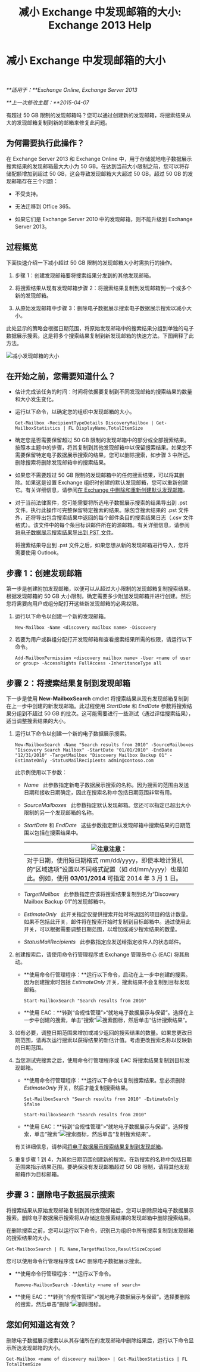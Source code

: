 ﻿---
title: '减小 Exchange 中发现邮箱的大小: Exchange 2013 Help'
TOCTitle: 减小 Exchange 中发现邮箱的大小
ms:assetid: fa762d14-f942-4728-8813-887d11441a68
ms:mtpsurl: https://technet.microsoft.com/zh-cn/library/Dn750895(v=EXCHG.150)
ms:contentKeyID: 62371347
ms.date: 01/11/2018
mtps_version: v=EXCHG.150
ms.translationtype: HT
---

# 减小 Exchange 中发现邮箱的大小

 

_**适用于：**Exchange Online, Exchange Server 2013_

_**上一次修改主题：**2015-04-07_

有超过 50 GB 限制的发现邮箱吗？您可以通过创建新的发现邮箱，将搜索结果从大的发现邮箱复制到新的邮箱来修复此问题。

## 为何需要执行此操作？

在 Exchange Server 2013 和 Exchange Online 中，用于存储就地电子数据展示搜索结果的发现邮箱最大大小为 50 GB。在达到当前大小限制之前，您可以将存储配额增加到超过 50 GB，这会导致发现邮箱大大超过 50 GB。超过 50 GB 的发现邮箱存在三个问题：

  - 不受支持。

  - 无法迁移到 Office 365。

  - 如果它们是 Exchange Server 2010 中的发现邮箱，则不能升级到 Exchange Server 2013。

## 过程概览

下面快速介绍一下减小超过 50 GB 限制的发现邮箱大小时需执行的操作。

1.  步骤 1：创建发现邮箱要将搜索结果分发到的其他发现邮箱。

2.  将搜索结果从现有发现邮箱步骤 2：将搜索结果复制到发现邮箱到一个或多个新的发现邮箱。

3.  从原始发现邮箱中步骤 3：删除电子数据展示搜索电子数据展示搜索以减小大小。

此处显示的策略会根据日期范围，将原始发现邮箱中的搜索结果分组到单独的电子数据展示搜索。这是将多个搜索结果复制到新发现邮箱的快速方法。下图阐释了此方法。

![减小发现邮箱的大小](images/Dn750895.4400df18-c7ed-4c62-b304-f9060ffbdba5(EXCHG.150).gif "减小发现邮箱的大小")

## 在开始之前，您需要知道什么？

  - 估计完成该任务的时间：时间将依据要复制到不同发现邮箱的搜索结果的数量和大小发生变化。

  - 运行以下命令，以确定您的组织中发现邮箱的大小。
    
        Get-Mailbox -RecipientTypeDetails DiscoveryMailbox | Get-MailboxStatistics | FL DisplayName,TotalItemSize

  - 确定您是否需要保留超过 50 GB 限制的发现邮箱中的部分或全部搜索结果。按照本主题中的步骤，将其复制到其他发现邮箱中以保留搜索结果。如果您不需要保留特定电子数据展示搜索的结果，您可以删除搜索，如步骤 3 中所述。删除搜索将删除发现邮箱中的搜索结果。

  - 如果您不需要超过 50 GB 限制的发现邮箱中的任何搜索结果，可以将其删除。如果这是设置 Exchange 组织时创建的默认发现邮箱，您可以重新创建它。有关详细信息，请参阅[在 Exchange 中删除和重新创建默认发现邮箱](delete-and-re-create-the-default-discovery-mailbox-in-exchange-exchange-2013-help.md)。

  - 对于当前法律案件，您可能需要将所选电子数据展示搜索的结果导出到 .pst 文件。执行此操作可完整保留特定搜索的结果。除包含搜索结果的 .pst 文件外，还将导出包含搜索结果中返回的每个邮件条目的搜索结果日志（.csv 文件格式）。该文件中的每个条目标识邮件所在的源邮箱。有关详细信息，请参阅[将电子数据展示搜索结果导出到 PST 文件](export-ediscovery-search-results-to-a-pst-file-exchange-2013-help.md)。
    
    将搜索结果导出到 .pst 文件之后，如果您想从新的发现邮箱进行导入，您将需要使用 Outlook。

## 步骤 1：创建发现邮箱

第一步是创建附加发现邮箱，以便可以从超过大小限制的发现邮箱复制搜索结果。根据发现邮箱的 50 GB 大小限制，确定需要多少附加发现邮箱并进行创建。然后您将需要向用户或组分配打开这些新发现邮箱的必需权限。

1.  运行以下命令以创建一个新的发现邮箱。
    
        New-Mailbox -Name <discovery mailbox name> -Discovery

2.  若要为用户或群组分配打开发现邮箱和查看搜索结果所需的权限，请运行以下命令。
    
        Add-MailboxPermission <discovery mailbox name> -User <name of user or group> -AccessRights FullAccess -InheritanceType all

## 步骤 2：将搜索结果复制到发现邮箱

下一步是使用 **New-MailboxSearch** cmdlet 将搜索结果从现有发现邮箱复制到在上一步中创建的新发现邮箱。此过程使用 *StartDate* 和 *EndDate* 参数将搜索结果分组到不超过 50 GB 的批次。这可能需要进行一些测试（通过评估搜索结果），适当调整搜索结果的大小。

1.  运行以下命令以创建一个新的电子数据展示搜索。
    
        New-MailboxSearch -Name "Search results from 2010" -SourceMailboxes "Discovery Search Mailbox" -StartDate "01/01/2010" -EndDate "12/31/2010" -TargetMailbox "Discovery Mailbox Backup 01" -EstimateOnly -StatusMailRecipients admin@contoso.com
    
    此示例使用以下参数：
    
      - *Name*   此参数指定新电子数据展示搜索的名称。因为搜索的范围由发送日期和接收日期确定，因此在搜索名称中包括日期范围非常有用。
    
      - *SourceMailboxes*   此参数指定默认发现邮箱。您还可以指定已超出大小限制的另一个发现邮箱的名称。
    
      - *StartDate* 和 *EndDate*   这些参数指定默认发现邮箱中搜索结果的日期范围以包括在搜索结果中。
        
        <table>
        <thead>
        <tr class="header">
        <th><img src="images/Bb124558.note(EXCHG.150).gif" title="注意" alt="注意" />注意：</th>
        </tr>
        </thead>
        <tbody>
        <tr class="odd">
        <td>对于日期，使用短日期格式 mm/dd/yyyy，即使本地计算机的“区域选项”设置以不同格式配置（如 dd/mm/yyyy）也是如此。例如，使用 <strong>03/01/2014</strong> 可指定 2014 年 3 月 1 日。</td>
        </tr>
        </tbody>
        </table>
    
      - *TargetMailbox*   此参数指定应该将搜索结果复制到名为“Discovery Mailbox Backup 01”的发现邮箱中。
    
      - *EstimateOnly*   此开关指定仅提供搜索开始时将返回的项目的估计数量。如果不包括此开关，邮件将在搜索开始时复制到目标邮箱中。通过使用此开关，可以根据需要调整日期范围，以增加或减少搜索结果的数量。
    
      - *StatusMailRecipients*   此参数指定应发送给指定收件人的状态邮件。

2.  创建搜索后，请使用命令行管理程序或 Exchange 管理员中心 (EAC) 将其启动。
    
      - **使用命令行管理程序：**运行以下命令，启动在上一步中创建的搜索。因为创建搜索时包括 *EstimateOnly* 开关，搜索结果不会复制到目标发现邮箱。
        
            Start-MailboxSearch "Search results from 2010"
    
      - **使用 EAC：**转到“合规性管理”\>“就地电子数据展示与保留”。选择在上一步中创建的搜索，单击“搜索”![搜索图标](images/Dn750895.773574d0-9b92-4cab-9f6b-81532c7418b9(EXCHG.150).gif "搜索图标")，然后单击“估计搜索结果”。

3.  如有必要，调整日期范围来增加或减少返回的搜索结果的数量。如果您更改日期范围，请再次运行搜索以获得结果的新估计值。考虑更改搜索名称以反映新的日期范围。

4.  当您测试完搜索之后，使用命令行管理程序或 EAC 将搜索结果复制到目标发现邮箱。
    
      - **使用命令行管理程序：**运行以下命令以复制搜索结果。您必须删除 *EstimateOnly* 开关，然后才能复制搜索结果。
        
            Set-MailboxSearch "Search results from 2010" -EstimateOnly $false
        
            Start-MailboxSearch "Search results from 2010"
    
      - **使用 EAC：**转到“合规性管理”\>“就地电子数据展示与保留”。选择搜索，单击“搜索”![搜索图标](images/Dn750895.773574d0-9b92-4cab-9f6b-81532c7418b9(EXCHG.150).gif "搜索图标")，然后单击“复制搜索结果”。
    
    有关详细信息，请参阅[将电子数据展示搜索结果复制到发现邮箱](copy-ediscovery-search-results-to-a-discovery-mailbox-exchange-2013-help.md)。

5.  重复步骤 1 到 4，为其他日期范围创建新的搜索。在新搜索的名称中包括日期范围来指示结果范围。要确保没有发现邮箱超过 50 GB 限制，请将其他发现邮箱作为目标邮箱。

## 步骤 3：删除电子数据展示搜索

将搜索结果从原始发现邮箱复制到其他发现邮箱后，您可以删除原始电子数据展示搜索。删除电子数据展示搜索将从存储这些搜索结果的发现邮箱中删除搜索结果。

在删除搜索之前，您可以运行以下命令，识别已为组织中所有搜索复制到发现邮箱的搜索结果的大小。

    Get-MailboxSearch | FL Name,TargetMailbox,ResultSizeCopied

您可以使用命令行管理程序或 EAC 删除电子数据展示搜索。

  - **使用命令行管理程序：**运行以下命令。
    
        Remove-MailboxSearch -Identity <name of search>

  - **使用 EAC：**转到“合规性管理”\>“就地电子数据展示与保留”。选择要删除的搜索，然后单击“删除”![删除图标](images/JJ657511.14f639f6-61e8-4418-bbfb-0db14de9d2f5(EXCHG.150).gif "删除图标")。

## 您如何知道这有效？

删除电子数据展示搜索以从其存储所在的发现邮箱中删除结果后，运行以下命令显示所选发现邮箱的大小。

    Get-Mailbox <name of discovery mailbox> | Get-MailboxStatistics | FL TotalItemSize

